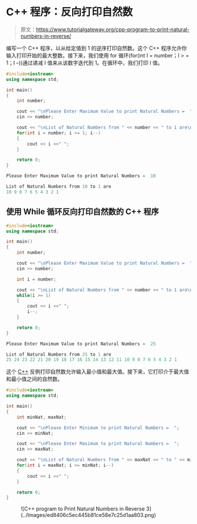 # C++ 程序：反向打印自然数

> 原文：<https://www.tutorialgateway.org/cpp-program-to-print-natural-numbers-in-reverse/>

编写一个 C++ 程序，以从给定值到 1 的逆序打印自然数。这个 C++ 程序允许你输入打印开始的最大整数。接下来，我们使用 for 循环(for(int I = number；I > = 1；I –))通过递减 I 值来从该数字迭代到 1。在循环中，我们打印 I 值。

```cpp
#include<iostream>
using namespace std;

int main()
{
	int number;

	cout << "\nPlease Enter Maximum Value to print Natural Numbers =  ";
	cin >> number;

	cout << "\nList of Natural Numbers from " << number << " to 1 are\n"; 
	for(int i = number; i >= 1; i--)
  	{
		cout << i <<" ";
  	}

 	return 0;
}
```

```cpp
Please Enter Maximum Value to print Natural Numbers =  10

List of Natural Numbers from 10 to 1 are
10 9 8 7 6 5 4 3 2 1 
```

## 使用 While 循环反向打印自然数的 C++ 程序

```cpp
#include<iostream>
using namespace std;

int main()
{
	int number;

	cout << "\nPlease Enter Maximum Value to print Natural Numbers =  ";
	cin >> number;

	int i = number;

	cout << "\nList of Natural Numbers from " << number << " to 1 are\n"; 
	while(i >= 1)
  	{
		cout << i <<" ";
		i--;
  	}

 	return 0;
}
```

```cpp
Please Enter Maximum Value to print Natural Numbers =  25

List of Natural Numbers from 25 to 1 are
25 24 23 22 21 20 19 18 17 16 15 14 13 12 11 10 9 8 7 6 5 4 3 2 1 
```

这个 [C++](https://www.tutorialgateway.org/cpp-programs/) 反例打印自然数允许输入最小值和最大值。接下来，它打印介于最大值和最小值之间的自然数。

```cpp
#include<iostream>
using namespace std;

int main()
{
	int minNat, maxNat;

	cout << "\nPlease Enter Minimum to print Natural Numbers =  ";
	cin >> minNat;

	cout << "\nPlease Enter Maximum to print Natural Numbers =  ";
	cin >> maxNat;

	cout << "\nList of Natural Numbers from " << maxNat << " to " << minNat << " are\n"; 
	for(int i = maxNat; i >= minNat; i--)
  	{
		cout << i <<" ";
  	}

 	return 0;
}
```

<figure class="wp-block-image size-large">![C++ program to Print Natural Numbers in Reverse 3](../Images/ed8406c5ec445b81ce58e7c25d1aa803.png)</figure>